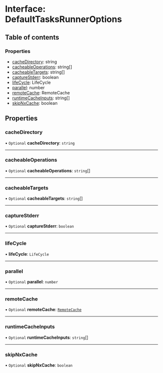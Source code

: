 # Interface: DefaultTasksRunnerOptions

## Table of contents

### Properties

- [cacheDirectory](../../devkit/documents/DefaultTasksRunnerOptions#cachedirectory): string
- [cacheableOperations](../../devkit/documents/DefaultTasksRunnerOptions#cacheableoperations): string[]
- [cacheableTargets](../../devkit/documents/DefaultTasksRunnerOptions#cacheabletargets): string[]
- [captureStderr](../../devkit/documents/DefaultTasksRunnerOptions#capturestderr): boolean
- [lifeCycle](../../devkit/documents/DefaultTasksRunnerOptions#lifecycle): LifeCycle
- [parallel](../../devkit/documents/DefaultTasksRunnerOptions#parallel): number
- [remoteCache](../../devkit/documents/DefaultTasksRunnerOptions#remotecache): RemoteCache
- [runtimeCacheInputs](../../devkit/documents/DefaultTasksRunnerOptions#runtimecacheinputs): string[]
- [skipNxCache](../../devkit/documents/DefaultTasksRunnerOptions#skipnxcache): boolean

## Properties

### cacheDirectory

• `Optional` **cacheDirectory**: `string`

---

### cacheableOperations

• `Optional` **cacheableOperations**: `string`[]

---

### cacheableTargets

• `Optional` **cacheableTargets**: `string`[]

---

### captureStderr

• `Optional` **captureStderr**: `boolean`

---

### lifeCycle

• **lifeCycle**: `LifeCycle`

---

### parallel

• `Optional` **parallel**: `number`

---

### remoteCache

• `Optional` **remoteCache**: [`RemoteCache`](../../devkit/documents/RemoteCache)

---

### runtimeCacheInputs

• `Optional` **runtimeCacheInputs**: `string`[]

---

### skipNxCache

• `Optional` **skipNxCache**: `boolean`
